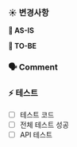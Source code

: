 ### ☀️ 변경사항
<!-- 이 PR에서 어떤점들이 변경되었는지 기술해주세요. 가급적이면 as-is, to-be를 활용해서 작성해주세요.  -->
**🌱 AS-IS**


**🌷 TO-BE**


### 🗣️ Comment
<!-- 팀원들에게 질문이 있다던가, 이 PR에 대해 추가적인 설명 -->


### ⚡️ 테스트
<!-- 본 변경사항이 테스트가 되었는지 기술해주세요 --> 
- [ ] 테스트 코드
- [ ] 전체 테스트 성공
- [ ] API 테스트 